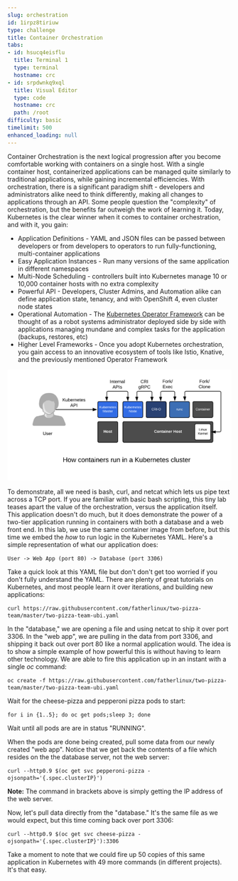 ```yaml
---
slug: orchestration
id: 1irpz8tiriuw
type: challenge
title: Container Orchestration
tabs:
- id: hsucq4eisflu
  title: Terminal 1
  type: terminal
  hostname: crc
- id: srpdwnkq9xql
  title: Visual Editor
  type: code
  hostname: crc
  path: /root
difficulty: basic
timelimit: 500
enhanced_loading: null
---
```

Container Orchestration is the next logical progression after you become comfortable working with containers on a single host. With a single container host, containerized applications can be managed quite similarly to traditional applications, while gaining incremental efficiencies. With orchestration, there is a significant paradigm shift - developers and administrators alike need to think differently, making all changes to applications through an API.  Some people question the "complexity" of orchestration, but the benefits far outweigh the work of learning it. Today, Kubernetes is the clear winner when it comes to container orchestration, and with it, you gain:

* Application Definitions - YAML and JSON files can be passed between developers or from developers to operators to run fully-functioning, multi-container applications
* Easy Application Instances - Run many versions of the same application in different namespaces
* Multi-Node Scheduling - controllers built into Kubernetes manage 10 or 10,000 container hosts with no extra complexity
* Powerful API - Developers, Cluster Admins, and Automation alike can define application state, tenancy, and with OpenShift 4, even cluster node states
* Operational Automation - The [Kubernetes Operator Framework](https://www.redhat.com/en/topics/containers/what-is-a-kubernetes-operator#operator-framework) can be thought of as a robot systems administrator deployed side by side with applications managing mundane and complex tasks for the application (backups, restores, etc)
* Higher Level Frameworks - Once you adopt Kubernetes orchestration, you gain access to an innovative ecosystem of tools like Istio, Knative, and the previously mentioned Operator Framework

![Orchestration Node](../assets/05-simple-orchestration-node.png)


To demonstrate, all we need is bash, curl, and netcat which lets us pipe text across a TCP port. If you are familiar with basic bash scripting, this tiny lab teases apart the value of the orchestration, versus the application itself. This application doesn't do much, but it does demonstrate the power of a two-tier application running in containers with both a database and a web front end. In this lab, we use the same container image from before, but this time we embed the *how* to run logic in the Kubernetes YAML. Here's a simple representation of what our application does:

~~~~
User -> Web App (port 80) -> Database (port 3306)
~~~~


Take a quick look at this YAML file but don't don't get too worried if you don't fully understand the YAML. There are plenty of great tutorials on Kubernetes, and most people learn it over iterations, and building new applications:

```
curl https://raw.githubusercontent.com/fatherlinux/two-pizza-team/master/two-pizza-team-ubi.yaml
```


In the "database," we are opening a file and using netcat to ship it over port 3306. In the "web app", we are pulling in the data from port 3306, and shipping it back out over port 80 like a normal application would. The idea is to show a simple example of how powerful this is without having to learn other technology. We are able to fire this application up in an instant with a single *oc* command:

```
oc create -f https://raw.githubusercontent.com/fatherlinux/two-pizza-team/master/two-pizza-team-ubi.yaml
```

Wait for the cheese-pizza and pepperoni pizza pods to start:

```
for i in {1..5}; do oc get pods;sleep 3; done
```

Wait until all pods are are in status "RUNNING".

When the pods are done being created, pull some data from our newly created "web app".  Notice that we get back the contents of a file which resides on the the database server, not the web server:

```
curl --http0.9 $(oc get svc pepperoni-pizza -ojsonpath='{.spec.clusterIP}')
```

**Note:** The command in brackets above is simply getting the IP address of the web server.

Now, let's pull data directly from the "database."  It's the same file as we would expect, but this time coming back over port 3306:

```
curl --http0.9 $(oc get svc cheese-pizza -ojsonpath='{.spec.clusterIP}'):3306
```

Take a moment to note that we could fire up 50 copies of this same application in Kubernetes with 49 more commands (in different projects). It's that easy.


